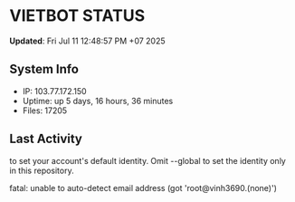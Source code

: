# VIETBOT STATUS
**Updated**: Fri Jul 11 12:48:57 PM +07 2025

## System Info
- IP: 103.77.172.150
- Uptime: up 5 days, 16 hours, 36 minutes
- Files: 17205

## Last Activity

to set your account's default identity.
Omit --global to set the identity only in this repository.

fatal: unable to auto-detect email address (got 'root@vinh3690.(none)')
